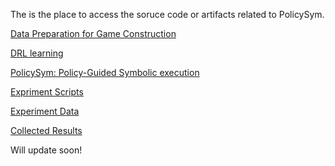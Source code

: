 The is the place to access the soruce code or artifacts related to PolicySym.

[Data Preparation for Game Construction](https://github.com/zqp542375/preparation_for_game_construction)

[DRL learning](https://github.com/zqp542375/drl_learning)

[PolicySym: Policy-Guided Symbolic execution](https://github.com/zqp542375/policySym)

[Expriment Scripts](https://github.com/zqp542375/policySym_exp_scripts)

[Experiment Data]()

[Collected Results]()

Will update soon!
